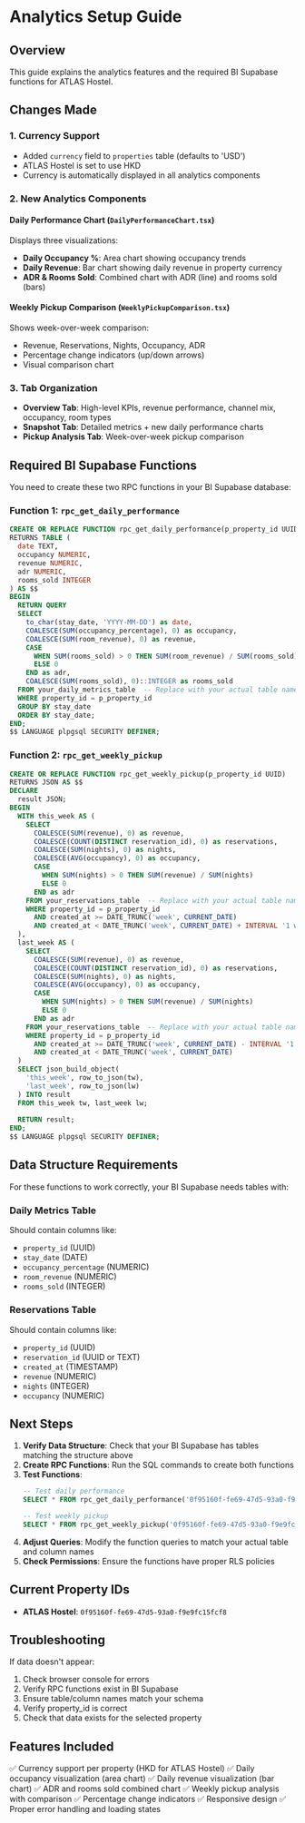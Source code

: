 # Analytics Setup Guide

## Overview
This guide explains the analytics features and the required BI Supabase functions for ATLAS Hostel.

## Changes Made

### 1. Currency Support
- Added `currency` field to `properties` table (defaults to 'USD')
- ATLAS Hostel is set to use HKD
- Currency is automatically displayed in all analytics components

### 2. New Analytics Components

#### Daily Performance Chart (`DailyPerformanceChart.tsx`)
Displays three visualizations:
- **Daily Occupancy %**: Area chart showing occupancy trends
- **Daily Revenue**: Bar chart showing daily revenue in property currency
- **ADR & Rooms Sold**: Combined chart with ADR (line) and rooms sold (bars)

#### Weekly Pickup Comparison (`WeeklyPickupComparison.tsx`)
Shows week-over-week comparison:
- Revenue, Reservations, Nights, Occupancy, ADR
- Percentage change indicators (up/down arrows)
- Visual comparison chart

### 3. Tab Organization
- **Overview Tab**: High-level KPIs, revenue performance, channel mix, occupancy, room types
- **Snapshot Tab**: Detailed metrics + new daily performance charts
- **Pickup Analysis Tab**: Week-over-week pickup comparison

## Required BI Supabase Functions

You need to create these two RPC functions in your BI Supabase database:

### Function 1: `rpc_get_daily_performance`

```sql
CREATE OR REPLACE FUNCTION rpc_get_daily_performance(p_property_id UUID)
RETURNS TABLE (
  date TEXT,
  occupancy NUMERIC,
  revenue NUMERIC,
  adr NUMERIC,
  rooms_sold INTEGER
) AS $$
BEGIN
  RETURN QUERY
  SELECT 
    to_char(stay_date, 'YYYY-MM-DD') as date,
    COALESCE(SUM(occupancy_percentage), 0) as occupancy,
    COALESCE(SUM(room_revenue), 0) as revenue,
    CASE 
      WHEN SUM(rooms_sold) > 0 THEN SUM(room_revenue) / SUM(rooms_sold)
      ELSE 0 
    END as adr,
    COALESCE(SUM(rooms_sold), 0)::INTEGER as rooms_sold
  FROM your_daily_metrics_table  -- Replace with your actual table name
  WHERE property_id = p_property_id
  GROUP BY stay_date
  ORDER BY stay_date;
END;
$$ LANGUAGE plpgsql SECURITY DEFINER;
```

### Function 2: `rpc_get_weekly_pickup`

```sql
CREATE OR REPLACE FUNCTION rpc_get_weekly_pickup(p_property_id UUID)
RETURNS JSON AS $$
DECLARE
  result JSON;
BEGIN
  WITH this_week AS (
    SELECT 
      COALESCE(SUM(revenue), 0) as revenue,
      COALESCE(COUNT(DISTINCT reservation_id), 0) as reservations,
      COALESCE(SUM(nights), 0) as nights,
      COALESCE(AVG(occupancy), 0) as occupancy,
      CASE 
        WHEN SUM(nights) > 0 THEN SUM(revenue) / SUM(nights)
        ELSE 0 
      END as adr
    FROM your_reservations_table  -- Replace with your actual table name
    WHERE property_id = p_property_id
      AND created_at >= DATE_TRUNC('week', CURRENT_DATE)
      AND created_at < DATE_TRUNC('week', CURRENT_DATE) + INTERVAL '1 week'
  ),
  last_week AS (
    SELECT 
      COALESCE(SUM(revenue), 0) as revenue,
      COALESCE(COUNT(DISTINCT reservation_id), 0) as reservations,
      COALESCE(SUM(nights), 0) as nights,
      COALESCE(AVG(occupancy), 0) as occupancy,
      CASE 
        WHEN SUM(nights) > 0 THEN SUM(revenue) / SUM(nights)
        ELSE 0 
      END as adr
    FROM your_reservations_table  -- Replace with your actual table name
    WHERE property_id = p_property_id
      AND created_at >= DATE_TRUNC('week', CURRENT_DATE) - INTERVAL '1 week'
      AND created_at < DATE_TRUNC('week', CURRENT_DATE)
  )
  SELECT json_build_object(
    'this_week', row_to_json(tw),
    'last_week', row_to_json(lw)
  ) INTO result
  FROM this_week tw, last_week lw;
  
  RETURN result;
END;
$$ LANGUAGE plpgsql SECURITY DEFINER;
```

## Data Structure Requirements

For these functions to work correctly, your BI Supabase needs tables with:

### Daily Metrics Table
Should contain columns like:
- `property_id` (UUID)
- `stay_date` (DATE)
- `occupancy_percentage` (NUMERIC)
- `room_revenue` (NUMERIC)
- `rooms_sold` (INTEGER)

### Reservations Table
Should contain columns like:
- `property_id` (UUID)
- `reservation_id` (UUID or TEXT)
- `created_at` (TIMESTAMP)
- `revenue` (NUMERIC)
- `nights` (INTEGER)
- `occupancy` (NUMERIC)

## Next Steps

1. **Verify Data Structure**: Check that your BI Supabase has tables matching the structure above
2. **Create RPC Functions**: Run the SQL commands to create both functions
3. **Test Functions**: 
   ```sql
   -- Test daily performance
   SELECT * FROM rpc_get_daily_performance('0f95160f-fe69-47d5-93a0-f9e9fc15fcf8');
   
   -- Test weekly pickup
   SELECT * FROM rpc_get_weekly_pickup('0f95160f-fe69-47d5-93a0-f9e9fc15fcf8');
   ```
4. **Adjust Queries**: Modify the function queries to match your actual table and column names
5. **Check Permissions**: Ensure the functions have proper RLS policies

## Current Property IDs

- **ATLAS Hostel**: `0f95160f-fe69-47d5-93a0-f9e9fc15fcf8`

## Troubleshooting

If data doesn't appear:
1. Check browser console for errors
2. Verify RPC functions exist in BI Supabase
3. Ensure table/column names match your schema
4. Verify property_id is correct
5. Check that data exists for the selected property

## Features Included

✅ Currency support per property (HKD for ATLAS Hostel)
✅ Daily occupancy visualization (area chart)
✅ Daily revenue visualization (bar chart)
✅ ADR and rooms sold combined chart
✅ Weekly pickup analysis with comparison
✅ Percentage change indicators
✅ Responsive design
✅ Proper error handling and loading states